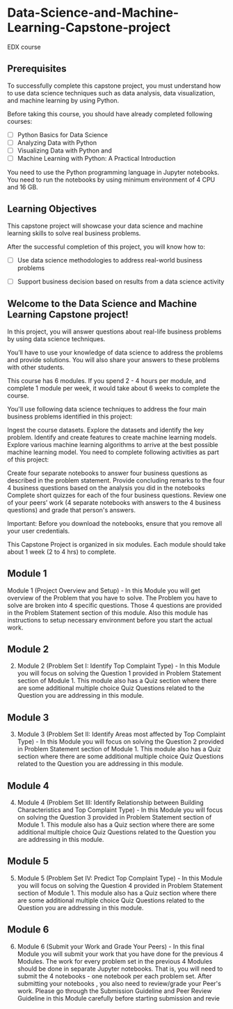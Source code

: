 # Data-Science-and-Machine-Learning-Capstone-project
EDX course 

## Prerequisites
To successfully complete this capstone project, you must understand how to use data science techniques such as data analysis, data visualization, and machine learning by using Python.

Before taking this course, you should have already completed following courses:

- [ ] Python Basics for Data Science
- [ ] Analyzing Data with Python
- [ ] Visualizing Data with Python and
- [ ] Machine Learning with Python: A Practical Introduction

You need to use the Python programming language in Jupyter notebooks. You need to run the notebooks by using minimum environment of 4 CPU and 16 GB.

## Learning Objectives

This capstone project will showcase your data science and machine learning skills to solve real business problems.

After the successful completion of this project, you will know how to:

- [ ] Use data science methodologies to address real-world business problems
- [ ] Support business decision based on results from a data science activity


## Welcome to the Data Science and Machine Learning Capstone project!
In this project, you will answer questions about real-life business problems by using data science techniques.

You’ll have to use your knowledge of data science to address the problems and provide solutions. You will also share your answers to these problems with other students.

This course has 6 modules. If you spend 2 - 4 hours per module, and complete 1 module per week, it would take about 6 weeks to complete the course.

You'll use following data science techniques to address the four main business problems identified in this project:

Ingest the course datasets.
Explore the datasets and identify the key problem.
Identify and create features to create machine learning models.
Explore various machine learning algorithms to arrive at the best possible machine learning model.
You need to complete following activities as part of this project:

Create four separate notebooks to answer four business questions as described in the problem statement.
Provide concluding remarks to the four 4 business questions based on the analysis you did in the notebooks
Complete short quizzes for each of the four business questions.
Review one of your peers’ work (4 separate notebooks with answers to the 4 business questions) and grade that person's answers.


Important: Before you download the notebooks, ensure that you remove all your user credentials.

This Capstone Project is organized in six modules. Each module should take about 1 week (2 to 4 hrs) to complete. 

## Module 1

Module 1 (Project Overview and Setup) - In this Module you will get overview of the Problem that you have to solve. The Problem you have to solve are broken into 4 specific questions. Those 4 questions are provided in the Problem Statement section of this module. Also this module has instructions to setup necessary environment before you start the actual work.

## Module 2

2. Module 2 (Problem Set I: Identify Top Complaint Type) - In this Module you will focus on solving the Question 1 provided in Problem Statement section of Module 1. This module also has a Quiz section where there are some additional multiple choice Quiz Questions related to the Question you are addressing in this module.

## Module 3

3. Module 3 (Problem Set II: Identify Areas most affected by Top Complaint Type) - In this Module you will focus on solving the Question 2 provided in Problem Statement section of Module 1. This module also has a Quiz section where there are some additional multiple choice Quiz Questions related to the Question you are addressing in this module.

## Module 4

4. Module 4 (Problem Set III: Identify Relationship between Building Characteristics and Top Complaint Type) - In this Module you will focus on solving the Question 3 provided in Problem Statement section of Module 1. This module also has a Quiz section where there are some additional multiple choice Quiz Questions related to the Question you are addressing in this module.

## Module 5

5. Module 5 (Problem Set IV: Predict Top Complaint Type) - In this Module you will focus on solving the Question 4 provided in Problem Statement section of Module 1. This module also has a Quiz section where there are some additional multiple choice Quiz Questions related to the Question you are addressing in this module.

## Module 6

6. Module 6 (Submit your Work and Grade Your Peers) - In this final Module you will submit your work that you have done for the previous 4 Modules. The work for every problem set  in the previous 4 Modules should be done in separate Jupyter notebooks. That is, you will need to submit the 4 notebooks - one notebook per each problem set. After submitting your notebooks , you also need to review/grade your Peer's work. Please go through the Submission Guideline and Peer Review Guideline in this Module carefully before starting submission and revie
